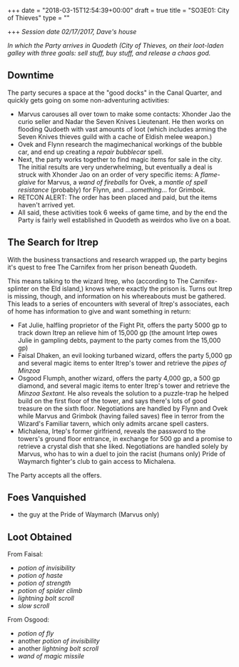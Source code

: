 +++
date = "2018-03-15T12:54:39+00:00"
draft = true
title = "SO3E01: City of Thieves"
type = ""

+++
_Session date 02/17/2017, Dave's house_

_In which the Party arrives in Quodeth (City of Thieves, on their  loot-laden galley with three goals: sell stuff, buy stuff, and release a chaos god._

<!--more-->

## Downtime

The party secures a space at the "good docks" in the Canal Quarter, and quickly gets going on some non-adventuring activities:

* Marvus carouses all over town to make some contacts: Xhonder Jao the curio seller and Nadar the Seven Knives Lieutenant. He then works on flooding Qudoeth with vast amounts of loot (which includes arming the Seven Knives thieves guild with a cache of Eldish melee weapon.)
* Ovek and Flynn research the magimechanical workings of the bubble car, and end up creating a _repair bubblecar_ spell.
* Next, the party works together to find magic items for sale in the city. The initial results are very underwhelming, but eventually a deal is struck with Xhonder Jao on an order of very specific items: A _flame-glaive_ for Marvus, a _wand of fireballs_ for Ovek, a _mantle of spell resistance_ (probably) for Flynn, and ..._something_... for Grimbok.
* RETCON ALERT: The order has been placed and paid, but the items haven't arrived yet.
* All said, these activities took 6 weeks of game time, and by the end the Party is fairly well established in Quodeth as weirdos who live on a boat.

## The Search for Itrep

With the business transactions and research wrapped up, the party begins it's quest to free The Carnifex from her prison beneath Quodeth.

This means talking to the wizard Itrep, who (according to The Carnifex-splinter on the Eld island,) knows where exactly the prison is. Turns out Itrep is missing, though, and information on his whereabouts must be gathered. This leads to a series of encounters with several of Itrep's associates, each of home has information to give and want something in return:

* Fat Julie, halfling proprietor of the Fight Pit, offers the party 5000 gp to track down Itrep an relieve him of 15,000 gp (the amount Irtep owes Julie in gampling debts, payment to the party comes from the 15,000 gp)
* Faisal Dhaken, an evil looking turbaned wizard, offers the party 5,000 gp and several magic items to enter Itrep's tower and retrieve the _pipes of Minzoa_ 
* Osgood Flumph, another wizard, offers the party 4,000 gp, a 500 gp diamond, and several magic items to enter Itrep's tower and retrieve the _Minzoa  Sextant._ He also reveals the solution to a puzzle-trap he helped build on the first floor of the tower, and says there's lots of good treasure on the sixth floor. Negotiations are handled by Flynn and Ovek while Marvus and Grimbok (having failed saves) flee in terror from the Wizard's Familiar tavern, which only admits arcane spell casters.
* Michalena, Irtep's former girlfriend, reveals the password to the towers's ground floor entrance, in exchange for 500 gp and a promise to retrieve a crystal dish that she liked. Negotiations are handled solely by Marvus, who has to win a duel to join the racist (humans only) Pride of Waymarch fighter's club to gain access to Michalena.

The Party accepts all the offers.

## Foes Vanquished

* the guy at the Pride of Waymarch (Marvus only)

## Loot Obtained

From Faisal:

* _potion of invisibility_
* _potion of haste_
* _potion of strength_
* _potion of spider climb_
* _lightning bolt scroll_
* _slow scroll_

From Osgood:

* _potion of fly_
* another _potion of invisibility_
* another _lightning bolt scroll_
* _wand of magic missile_ 